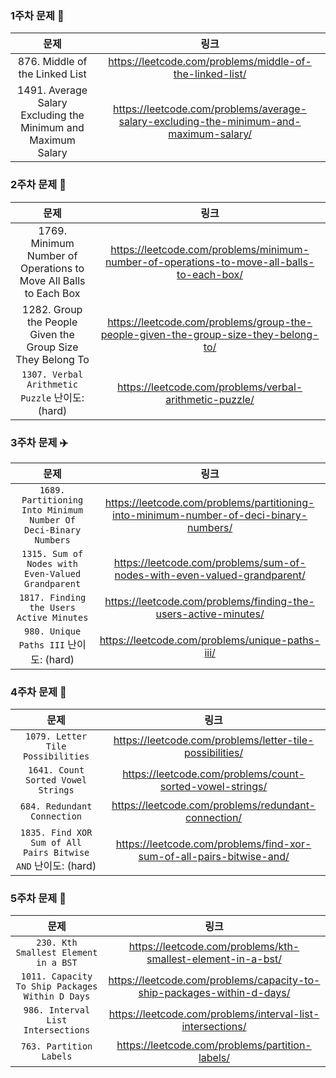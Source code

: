 ### 1주차 문제 💯
|문제|링크|
|:--:|:--:|
|876. Middle of the Linked List|https://leetcode.com/problems/middle-of-the-linked-list/|
|1491. Average Salary Excluding the Minimum and Maximum Salary|https://leetcode.com/problems/average-salary-excluding-the-minimum-and-maximum-salary/|

### 2주차 문제 🍎

|문제|링크|
|:--:|:--:|
|1769. Minimum Number of Operations to Move All Balls to Each Box |https://leetcode.com/problems/minimum-number-of-operations-to-move-all-balls-to-each-box/|
|1282. Group the People Given the Group Size They Belong To|https://leetcode.com/problems/group-the-people-given-the-group-size-they-belong-to/|
|`1307. Verbal Arithmetic Puzzle` 난이도: (hard) |https://leetcode.com/problems/verbal-arithmetic-puzzle/|

### 3주차 문제 ✈️

|문제|링크|
|:--:|:--:|
|`1689. Partitioning Into Minimum Number Of Deci-Binary Numbers`|https://leetcode.com/problems/partitioning-into-minimum-number-of-deci-binary-numbers/|
|`1315. Sum of Nodes with Even-Valued Grandparent`|https://leetcode.com/problems/sum-of-nodes-with-even-valued-grandparent/|
|`1817. Finding the Users Active Minutes`|https://leetcode.com/problems/finding-the-users-active-minutes/|
|`980. Unique Paths III` 난이도: (hard) |https://leetcode.com/problems/unique-paths-iii/|

### 4주차 문제 🍎
|문제|링크|
|:--:|:--:|
|`1079. Letter Tile Possibilities`|https://leetcode.com/problems/letter-tile-possibilities/|
|`1641. Count Sorted Vowel Strings`|https://leetcode.com/problems/count-sorted-vowel-strings/|
|`684. Redundant Connection`|https://leetcode.com/problems/redundant-connection/|
|`1835. Find XOR Sum of All Pairs Bitwise AND` 난이도: (hard) |https://leetcode.com/problems/find-xor-sum-of-all-pairs-bitwise-and/|

### 5주차 문제 🛁
|문제|링크|
|:--:|:--:|
|`230. Kth Smallest Element in a BST`|https://leetcode.com/problems/kth-smallest-element-in-a-bst/|
|`1011. Capacity To Ship Packages Within D Days`|https://leetcode.com/problems/capacity-to-ship-packages-within-d-days/|
|`986. Interval List Intersections`|https://leetcode.com/problems/interval-list-intersections/|
|`763. Partition Labels`|https://leetcode.com/problems/partition-labels/|
